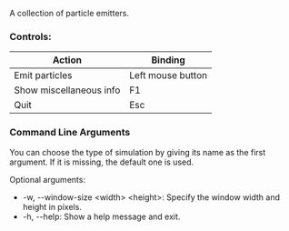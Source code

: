 A collection of particle emitters.

### Controls:
Action | Binding
--- | ---
Emit particles | Left mouse button
Show miscellaneous info | F1
Quit | Esc


### Command Line Arguments
You can choose the type of simulation by giving its name as the first argument.
If it is missing, the default one is used.

Optional arguments:
- -w, --window-size \<width> \<height>: Specify the window width and height in pixels.
- -h, --help: Show a help message and exit.
